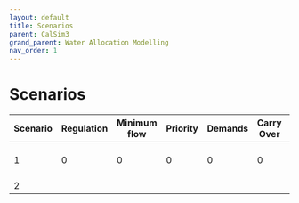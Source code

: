 ```yaml
---
layout: default
title: Scenarios
parent: CalSim3
grand_parent: Water Allocation Modelling 
nav_order: 1
---
```


# Scenarios

| Scenario      | Regulation    | Minimum flow  | Priority     | Demands      | Carry Over   | Description |
| ------------- | ------------- | ------------- |------------- |------------- |------------- |------------- |
| 1             | 0             |    0          | 0            | 0            | 0            | this is an example descrition|
| 2             |               |
